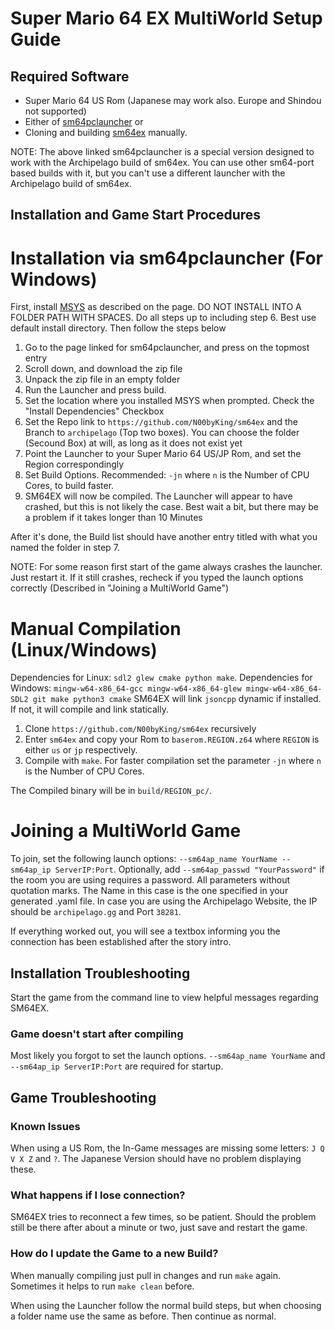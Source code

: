 # Super Mario 64 EX MultiWorld Setup Guide

## Required Software

- Super Mario 64 US Rom (Japanese may work also. Europe and Shindou not supported)
- Either of [sm64pclauncher](https://github.com/N00byKing/sm64pclauncher/actions/workflows/ci.yml?query=branch%3Aarchipelago+event%3Apush) or
- Cloning and building [sm64ex](https://github.com/N00byKing/sm64ex) manually.

NOTE: The above linked sm64pclauncher is a special version designed to work with the Archipelago build of sm64ex.
You can use other sm64-port based builds with it, but you can't use a different launcher with the Archipelago build of sm64ex.

## Installation and Game Start Procedures

# Installation via sm64pclauncher (For Windows)

First, install [MSYS](https://www.msys2.org/) as described on the page. DO NOT INSTALL INTO A FOLDER PATH WITH SPACES.
Do all steps up to including step 6.
Best use default install directory.
Then follow the steps below

1. Go to the page linked for sm64pclauncher, and press on the topmost entry
3. Scroll down, and download the zip file
4. Unpack the zip file in an empty folder
5. Run the Launcher and press build.
6. Set the location where you installed MSYS when prompted. Check the "Install Dependencies" Checkbox
7. Set the Repo link to `https://github.com/N00byKing/sm64ex` and the Branch to `archipelago` (Top two boxes). You can choose the folder (Secound Box) at will, as long as it does not exist yet
8. Point the Launcher to your Super Mario 64 US/JP Rom, and set the Region correspondingly
9. Set Build Options. Recommended: `-jn` where `n` is the Number of CPU Cores, to build faster.
10. SM64EX will now be compiled. The Launcher will appear to have crashed, but this is not likely the case. Best wait a bit, but there may be a problem if it takes longer than 10 Minutes

After it's done, the Build list should have another entry titled with what you named the folder in step 7.

NOTE: For some reason first start of the game always crashes the launcher. Just restart it.
If it still crashes, recheck if you typed the launch options correctly (Described in "Joining a MultiWorld Game")

# Manual Compilation (Linux/Windows)

Dependencies for Linux: `sdl2 glew cmake python make`.
Dependencies for Windows: `mingw-w64-x86_64-gcc mingw-w64-x86_64-glew mingw-w64-x86_64-SDL2 git make python3 cmake`
SM64EX will link `jsoncpp` dynamic if installed. If not, it will compile and link statically.

1. Clone `https://github.com/N00byKing/sm64ex` recursively
2. Enter `sm64ex` and copy your Rom to `baserom.REGION.z64` where `REGION` is either `us` or `jp` respectively.
3. Compile with `make`. For faster compilation set the parameter `-jn` where `n` is the Number of CPU Cores.

The Compiled binary will be in `build/REGION_pc/`.

# Joining a MultiWorld Game

To join, set the following launch options: `--sm64ap_name YourName --sm64ap_ip ServerIP:Port`.
Optionally, add `--sm64ap_passwd "YourPassword"` if the room you are using requires a password. All parameters without quotation marks.
The Name in this case is the one specified in your generated .yaml file.
In case you are using the Archipelago Website, the IP should be `archipelago.gg` and Port `38281`.

If everything worked out, you will see a textbox informing you the connection has been established after the story intro.

## Installation Troubleshooting

Start the game from the command line to view helpful messages regarding SM64EX.

### Game doesn't start after compiling

Most likely you forgot to set the launch options. `--sm64ap_name YourName` and `--sm64ap_ip ServerIP:Port` are required for startup.

## Game Troubleshooting

### Known Issues

When using a US Rom, the In-Game messages are missing some letters: `J Q V X Z` and `?`.
The Japanese Version should have no problem displaying these.

### What happens if I lose connection?

SM64EX tries to reconnect a few times, so be patient.
Should the problem still be there after about a minute or two, just save and restart the game.

### How do I update the Game to a new Build?

When manually compiling just pull in changes and run `make` again. Sometimes it helps to run `make clean` before.

When using the Launcher follow the normal build steps, but when choosing a folder name use the same as before. Then continue as normal.
